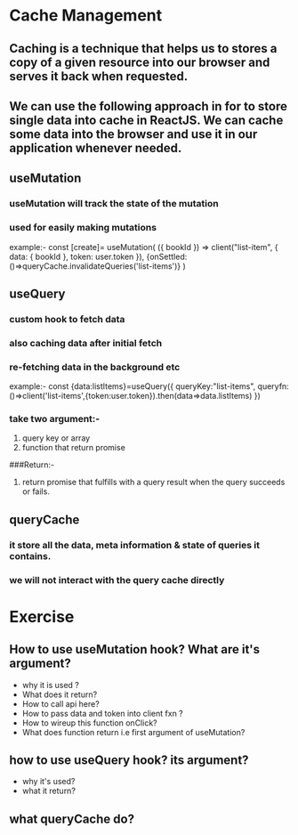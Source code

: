 # Cache Management 
## Caching is a technique that helps us to stores a copy of a given resource into our browser and serves it back when requested.
## We can use the following approach in for to store single data into cache in ReactJS. We can cache some data into the browser and use it in our application whenever needed.

## useMutation
### useMutation will track the state of the mutation
### used for easily making mutations 

example:- const [create]= useMutation(
            ({ bookId }) => client("list-item", { data: { bookId }, token: user.token }),
             {onSettled:()=>queryCache.invalidateQueries('list-items')}
 )

## useQuery
### custom hook to fetch data
### also caching data after initial fetch 
### re-fetching data in the background etc

example:- const {data:listItems}=useQuery({
                    queryKey:"list-items",
                     queryfn:()=>client('list-items',{token:user.token}).then(data=>data.listItems)
})


### take two argument:-
1. query key or array 
2. function that return promise 

###Return:-
1. return promise that fulfills with a query result when the query succeeds or fails.

## queryCache
### it store all the data, meta information & state of queries it contains.
### we will not interact with the query cache directly 


# Exercise

## How to use useMutation hook? What are it's argument?

- why it is used ?
- What does it return?
- How to call api here?
- How to pass data and token into client fxn ?
- How to wireup this function onClick?
- What does function return i.e first argument of useMutation?

## how to use useQuery hook? its argument?
- why it's used?
- what it return?

## what queryCache do?
